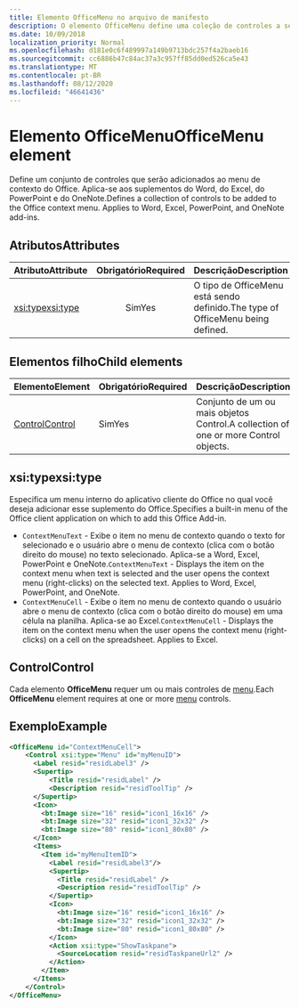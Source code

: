 ```yaml
---
title: Elemento OfficeMenu no arquivo de manifesto
description: O elemento OfficeMenu define uma coleção de controles a serem adicionados ao menu de contexto do Office.
ms.date: 10/09/2018
localization_priority: Normal
ms.openlocfilehash: d181e0c6f489997a149b9713bdc257f4a2baeb16
ms.sourcegitcommit: cc6886b47c84ac37a3c957ff85dd0ed526ca5e43
ms.translationtype: MT
ms.contentlocale: pt-BR
ms.lasthandoff: 08/12/2020
ms.locfileid: "46641436"
---
```

# <a name="officemenu-element"></a><span data-ttu-id="deeb6-103">Elemento OfficeMenu</span><span class="sxs-lookup"><span data-stu-id="deeb6-103">OfficeMenu element</span></span>

<span data-ttu-id="deeb6-p101">Define um conjunto de controles que serão adicionados ao menu de contexto do Office. Aplica-se aos suplementos do Word, do Excel, do PowerPoint e do OneNote.</span><span class="sxs-lookup"><span data-stu-id="deeb6-p101">Defines a collection of controls to be added to the Office context menu. Applies to Word, Excel, PowerPoint, and OneNote add-ins.</span></span>

## <a name="attributes"></a><span data-ttu-id="deeb6-106">Atributos</span><span class="sxs-lookup"><span data-stu-id="deeb6-106">Attributes</span></span>

| <span data-ttu-id="deeb6-107">Atributo</span><span class="sxs-lookup"><span data-stu-id="deeb6-107">Attribute</span></span>            | <span data-ttu-id="deeb6-108">Obrigatório</span><span class="sxs-lookup"><span data-stu-id="deeb6-108">Required</span></span> | <span data-ttu-id="deeb6-109">Descrição</span><span class="sxs-lookup"><span data-stu-id="deeb6-109">Description</span></span>                          |
|:---------------------|:--------:|:-------------------------------------|
| [<span data-ttu-id="deeb6-110">xsi:type</span><span class="sxs-lookup"><span data-stu-id="deeb6-110">xsi:type</span></span>](#xsitype) | <span data-ttu-id="deeb6-111">Sim</span><span class="sxs-lookup"><span data-stu-id="deeb6-111">Yes</span></span>      | <span data-ttu-id="deeb6-112">O tipo de OfficeMenu está sendo definido.</span><span class="sxs-lookup"><span data-stu-id="deeb6-112">The type of OfficeMenu being defined.</span></span>|

## <a name="child-elements"></a><span data-ttu-id="deeb6-113">Elementos filho</span><span class="sxs-lookup"><span data-stu-id="deeb6-113">Child elements</span></span>

|  <span data-ttu-id="deeb6-114">Elemento</span><span class="sxs-lookup"><span data-stu-id="deeb6-114">Element</span></span> |  <span data-ttu-id="deeb6-115">Obrigatório</span><span class="sxs-lookup"><span data-stu-id="deeb6-115">Required</span></span>  |  <span data-ttu-id="deeb6-116">Descrição</span><span class="sxs-lookup"><span data-stu-id="deeb6-116">Description</span></span>  |
|:-----|:-----|:-----|
|  [<span data-ttu-id="deeb6-117">Control</span><span class="sxs-lookup"><span data-stu-id="deeb6-117">Control</span></span>](#control)    | <span data-ttu-id="deeb6-118">Sim</span><span class="sxs-lookup"><span data-stu-id="deeb6-118">Yes</span></span> |  <span data-ttu-id="deeb6-119">Conjunto de um ou mais objetos Control.</span><span class="sxs-lookup"><span data-stu-id="deeb6-119">A collection of one or more Control objects.</span></span>  |

## <a name="xsitype"></a><span data-ttu-id="deeb6-120">xsi:type</span><span class="sxs-lookup"><span data-stu-id="deeb6-120">xsi:type</span></span>

<span data-ttu-id="deeb6-121">Especifica um menu interno do aplicativo cliente do Office no qual você deseja adicionar esse suplemento do Office.</span><span class="sxs-lookup"><span data-stu-id="deeb6-121">Specifies a built-in menu of the Office client application on which to add this Office Add-in.</span></span>

- <span data-ttu-id="deeb6-p102">`ContextMenuText` -  Exibe o item no menu de contexto quando o texto for selecionado e o usuário abre o menu de contexto (clica com o botão direito do mouse) no texto selecionado. Aplica-se a Word, Excel, PowerPoint e OneNote.</span><span class="sxs-lookup"><span data-stu-id="deeb6-p102">`ContextMenuText` -  Displays the item on the context menu when text is selected and the user opens the context menu (right-clicks) on the selected text. Applies to Word, Excel, PowerPoint, and OneNote.</span></span>
- <span data-ttu-id="deeb6-p103">`ContextMenuCell` -  Exibe o item no menu de contexto quando o usuário abre o menu de contexto (clica com o botão direito do mouse) em uma célula na planilha. Aplica-se ao Excel.</span><span class="sxs-lookup"><span data-stu-id="deeb6-p103">`ContextMenuCell` -  Displays the item on the context menu when the user opens the context menu (right-clicks) on a cell on the spreadsheet. Applies to Excel.</span></span>

## <a name="control"></a><span data-ttu-id="deeb6-126">Control</span><span class="sxs-lookup"><span data-stu-id="deeb6-126">Control</span></span>

<span data-ttu-id="deeb6-127">Cada elemento **OfficeMenu** requer um ou mais controles de [menu](control.md#menu-dropdown-button-controls).</span><span class="sxs-lookup"><span data-stu-id="deeb6-127">Each **OfficeMenu** element requires at one or more [menu](control.md#menu-dropdown-button-controls) controls.</span></span> 

## <a name="example"></a><span data-ttu-id="deeb6-128">Exemplo</span><span class="sxs-lookup"><span data-stu-id="deeb6-128">Example</span></span>

```xml
<OfficeMenu id="ContextMenuCell">
    <Control xsi:type="Menu" id="myMenuID">
      <Label resid="residLabel3" />
      <Supertip>
          <Title resid="residLabel" />
          <Description resid="residToolTip" />
      </Supertip>
      <Icon>
        <bt:Image size="16" resid="icon1_16x16" />
        <bt:Image size="32" resid="icon1_32x32" />
        <bt:Image size="80" resid="icon1_80x80" />
      </Icon>
      <Items>
        <Item id="myMenuItemID">
          <Label resid="residLabel3"/>
          <Supertip>
            <Title resid="residLabel" />
            <Description resid="residToolTip" />
          </Supertip>
          <Icon>
            <bt:Image size="16" resid="icon1_16x16" />
            <bt:Image size="32" resid="icon1_32x32" />
            <bt:Image size="80" resid="icon1_80x80" />
          </Icon>
          <Action xsi:type="ShowTaskpane">
            <SourceLocation resid="residTaskpaneUrl2" />
          </Action>
        </Item>
      </Items>
    </Control>
</OfficeMenu>
```

